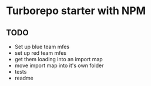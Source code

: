 # Turborepo starter with NPM

## TODO

- Set up blue team mfes
- set up red team mfes
- get them loading into an import map
- move import map into it's own folder
- tests
- readme
